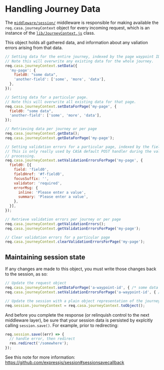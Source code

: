 # Handling Journey Data

The [`middleware/session/`](../../middleware/session/) middleware is responsible for making available the `req.casa.journeyContext` object for every incoming request, which is an instance of the [`lib/JourneyContext.js`](../../lib/JourneyContext.js) class.

This object holds all gathered data, and information about any valiation errors arising from that data.

```javascript
// Setting data for the entire journey, indexed by the page waypoint ID.
// Note this will overwrite any existing data for the whole journey.
req.casa.journeyContext.setData({
  'my-page': {
    field0: "some data",
    'another-field': ['some', 'more', 'data'],
  },
});
```

```javascript
// Setting data for a particular page.
// Note this will overwrite all existing data for that page.
req.casa.journeyContext.setDataForPage('my-page', {
  field0: "some data",
  'another-field': ['some', 'more', 'data'],
});
```

```javascript
// Retrieving data per journey or per page
req.casa.journeyContext.getData();
req.casa.journeyContext.getDataForPage('my-page');
```

```javascript
// Setting validation errors for a particular page, indexed by the field name.
// This is only really used by CASA default POST handler during the validation
// processing.
req.casa.journeyContext.setValidationErrorsForPage('my-page', {
  field0: [{
    field: 'field0',
    fieldHref: '#f-field0',
    focusSuffix: '',
    validator: 'required',
    errorMsg: {
      inline: 'Please enter a value',
      summary: 'Please enter a value',
    },
  }],
});
```

```javascript
// Retrieve validation errors per journey or per page
req.casa.journeyContext.getValidationErrors();
req.casa.journeyContext.getValidationErrorsForPage('my-page');

// Clear validation errors for a particular page
req.casa.journeyContext.clearValidationErrorsForPage('my-page');
```

## Maintaining session state

If any changes are made to this object, you must write those changes back to the session, as so:

```javascript
// Update the request object
req.casa.journeyContext.setDataForPage('a-waypoint-id', { /* some data */ });
req.casa.journeyContext.setValidationErrorsForPage('a-waypoint-id', { /* errors */});

// Update the session with a plain object representation of the journey context
req.session.journeyContext = req.casa.journeyContext.toObject();
```

And before you complete the response (or relinquish control to the next middleware layer), be sure that your session data is persisted by explcitly calling `session.save()`. For example, prior to redirecting:

```javascript
req.session.save((err) => {
  // handle error, then redirect
  res.redirect('/somewhere');
});
```

See this note for more information: https://github.com/expressjs/session#sessionsavecallback